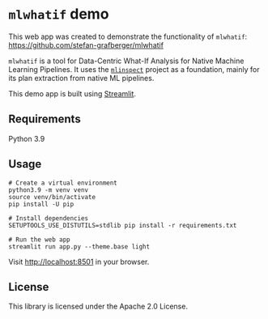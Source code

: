 `mlwhatif` demo
===

This web app was created to demonstrate the functionality of `mlwhatif`: <https://github.com/stefan-grafberger/mlwhatif>

`mlwhatif` is a tool for Data-Centric What-If Analysis for Native Machine Learning Pipelines. It uses the [`mlinspect`](https://github.com/stefan-grafberger/mlinspect) project as a foundation, mainly for its plan extraction from native ML pipelines.

This demo app is built using [Streamlit](https://streamlit.io).

Requirements
---

Python 3.9

Usage
---

```shell
# Create a virtual environment
python3.9 -m venv venv
source venv/bin/activate
pip install -U pip

# Install dependencies
SETUPTOOLS_USE_DISTUTILS=stdlib pip install -r requirements.txt

# Run the web app
streamlit run app.py --theme.base light
```

Visit <http://localhost:8501> in your browser.

<!-- TODO: Caching -->
<!-- TODO: Pages -->
<!-- TODO: Docker -->
<!-- TODO: Deployment -->

License
---

This library is licensed under the Apache 2.0 License.
